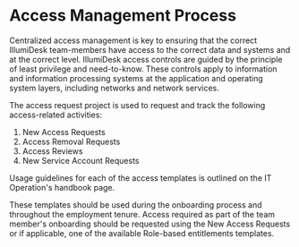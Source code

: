 # Access Management Process

Centralized access management is key to ensuring that the correct IllumiDesk  team-members have access to the correct data and systems and at the correct level. IllumiDesk access controls are guided by the principle of least privilege and need-to-know. These controls apply to information and information processing systems at the application and operating system layers, including networks and network services.

The access request project is used to request and track the following access-related activities:

1. New Access Requests
2. Access Removal Requests
3. Access Reviews
4. New Service Account Requests

Usage guidelines for each of the access templates is outlined on the IT Operation's handbook page.

These templates should be used during the onboarding process and throughout the employment tenure. Access required as part of the team member's onboarding should be requested using the New Access Requests or if applicable, one of the available Role-based entitlements templates.

